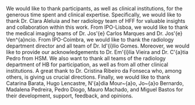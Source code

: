 We would like to thank participants, as well as clinical institutions, for the generous time spent and clinical expertise.
Specifically, we would like to thank Dr. Clara Aleluia and her radiology team of HFF for valuable insights and collaboration within this work.
From IPO-Lisboa, we would like to thank the medical imaging teams of Dr. Jos\'{e} Carlos Marques and Dr. Jos\'{e} Ven\^{a}ncio.
From IPO-Coimbra, we would like to thank the radiology department director and all team of Dr. Id\'{i}lio Gomes.
Moreover, we would like to provide our acknowledgements to Dr. Em\'{i}lia Vieira and Dr. C\'{a}tia Pedro from HSM.
We also want to thank all teams of the radiology department of HB for participation, as well as from all other clinical institutions.
A great thank to Dr. Cristina Ribeiro da Fonseca who, among others, is giving us crucial directions.
Finally, we would like to thank Catarina Barata, Hugo Lencastre, N\'{a}dia Mour\~{a}o, Jo\~{a}o Bernardo, Madalena Pedreira, Pedro Diogo, Mauro Machado, and Miguel Bastos for their development, support, feedback, and opinions.
